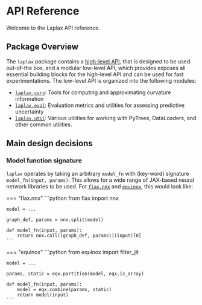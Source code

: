 # API Reference

Welcome to the Laplax API reference.

## Package Overview

The `laplax` package contains a [high-level API](./reference/main_api.md), that is designed to be used out-of-the box, and a modular low-level API, which provides exposes all essential building blocks for the high-level API and can be used for fast experimentations. The low-level API is organized into the following modules:

- [`laplax.curv`](./reference/curv.md): Tools for computing and approximating curvature information
- [`laplax.eval`](./reference/eval.md): Evaluation metrics and utilities for assessing predictive uncertainty
- [`laplax.util`](./reference/util.md): Various utilities for working with PyTrees, DataLoaders, and other common utilities.

## Main design decisions

### Model function signature

`laplax` operates by taking an arbitrary `model_fn` with (key-word) signature `model_fn(input, params)`. This allows for a wide range of JAX-based neural network libraries to be used. For [`flax.nnx`](https://flax.readthedocs.io/en/latest/nnx_basics.html) and [`equinox`](https://equinox.readthedocs.io/en/latest/index.html), this would look like:


=== "flax.nnx"
    ```python
    from flax import nnx

    model = ...

    graph_def, params = nnx.split(model)

    def model_fn(input, params):
        return nnx.call((graph_def, params))(input)[0]
    ```

=== "equinox"
    ```python
    from equinox import filter_jit

    model = ...

    params, static = eqx.partition(model, eqx.is_array)

    def model_fn(input, params):
        model = eqx.combine(params, static)
        return model(input)
    ```
